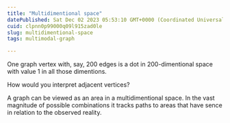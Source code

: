 ```yaml
---
title: "Multidimentional space"
datePublished: Sat Dec 02 2023 05:53:10 GMT+0000 (Coordinated Universal Time)
cuid: clpnn0p99000q09l915zad0le
slug: multidimentional-space
tags: multimodal-graph

---
```


One graph vertex with, say, 200 edges is a dot in 200-dimentional space with value 1 in all those dimentions.

How would you interpret adjacent vertices?

A graph can be viewed as an area in a multidimentional space. In the vast magnitude of possible combinations it tracks paths to areas that have sence in relation to the observed reality.